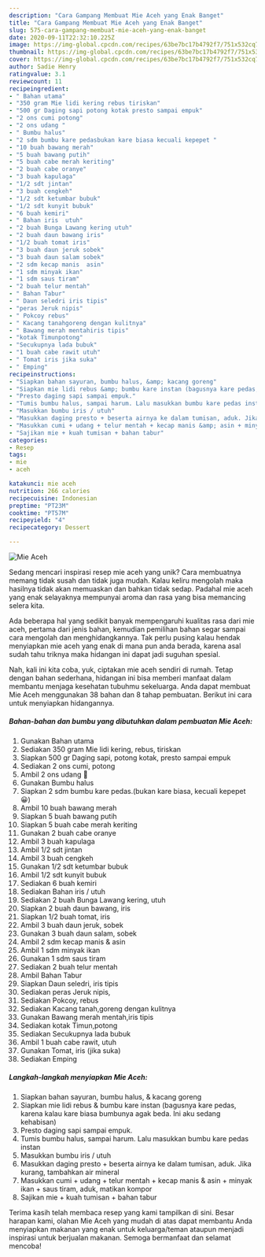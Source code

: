 ```yaml
---
description: "Cara Gampang Membuat Mie Aceh yang Enak Banget"
title: "Cara Gampang Membuat Mie Aceh yang Enak Banget"
slug: 575-cara-gampang-membuat-mie-aceh-yang-enak-banget
date: 2020-09-11T22:32:10.225Z
image: https://img-global.cpcdn.com/recipes/63be7bc17b4792f7/751x532cq70/mie-aceh-foto-resep-utama.jpg
thumbnail: https://img-global.cpcdn.com/recipes/63be7bc17b4792f7/751x532cq70/mie-aceh-foto-resep-utama.jpg
cover: https://img-global.cpcdn.com/recipes/63be7bc17b4792f7/751x532cq70/mie-aceh-foto-resep-utama.jpg
author: Sadie Henry
ratingvalue: 3.1
reviewcount: 11
recipeingredient:
- " Bahan utama"
- "350 gram Mie lidi kering rebus tiriskan"
- "500 gr Daging sapi potong kotak presto sampai empuk"
- "2 ons cumi potong"
- "2 ons udang "
- " Bumbu halus"
- "2 sdm bumbu kare pedasbukan kare biasa kecuali kepepet "
- "10 buah bawang merah"
- "5 buah bawang putih"
- "5 buah cabe merah keriting"
- "2 buah cabe oranye"
- "3 buah kapulaga"
- "1/2 sdt jintan"
- "3 buah cengkeh"
- "1/2 sdt ketumbar bubuk"
- "1/2 sdt kunyit bubuk"
- "6 buah kemiri"
- " Bahan iris  utuh"
- "2 buah Bunga Lawang kering utuh"
- "2 buah daun bawang iris"
- "1/2 buah tomat iris"
- "3 buah daun jeruk sobek"
- "3 buah daun salam sobek"
- "2 sdm kecap manis  asin"
- "1 sdm minyak ikan"
- "1 sdm saus tiram"
- "2 buah telur mentah"
- " Bahan Tabur"
- " Daun seledri iris tipis"
- "peras Jeruk nipis"
- " Pokcoy rebus"
- " Kacang tanahgoreng dengan kulitnya"
- " Bawang merah mentahiris tipis"
- "kotak Timunpotong"
- "Secukupnya lada bubuk"
- "1 buah cabe rawit utuh"
- " Tomat iris jika suka"
- " Emping"
recipeinstructions:
- "Siapkan bahan sayuran, bumbu halus, &amp; kacang goreng"
- "Siapkan mie lidi rebus &amp; bumbu kare instan (bagusnya kare pedas, karena kalau kare biasa bumbunya agak beda. Ini aku sedang kehabisan)"
- "Presto daging sapi sampai empuk."
- "Tumis bumbu halus, sampai harum. Lalu masukkan bumbu kare pedas instan"
- "Masukkan bumbu iris / utuh"
- "Masukkan daging presto + beserta airnya ke dalam tumisan, aduk. Jika kurang, tambahkan air mineral"
- "Masukkan cumi + udang + telur mentah + kecap manis &amp; asin + minyak ikan + saus tiram, aduk, matikan kompor"
- "Sajikan mie + kuah tumisan + bahan tabur"
categories:
- Resep
tags:
- mie
- aceh

katakunci: mie aceh 
nutrition: 266 calories
recipecuisine: Indonesian
preptime: "PT23M"
cooktime: "PT57M"
recipeyield: "4"
recipecategory: Dessert

---
```



![Mie Aceh](https://img-global.cpcdn.com/recipes/63be7bc17b4792f7/751x532cq70/mie-aceh-foto-resep-utama.jpg)

Sedang mencari inspirasi resep mie aceh yang unik? Cara membuatnya memang tidak susah dan tidak juga mudah. Kalau keliru mengolah maka hasilnya tidak akan memuaskan dan bahkan tidak sedap. Padahal mie aceh yang enak selayaknya mempunyai aroma dan rasa yang bisa memancing selera kita.



Ada beberapa hal yang sedikit banyak mempengaruhi kualitas rasa dari mie aceh, pertama dari jenis bahan, kemudian pemilihan bahan segar sampai cara mengolah dan menghidangkannya. Tak perlu pusing kalau hendak menyiapkan mie aceh yang enak di mana pun anda berada, karena asal sudah tahu triknya maka hidangan ini dapat jadi suguhan spesial.


Nah, kali ini kita coba, yuk, ciptakan mie aceh sendiri di rumah. Tetap dengan bahan sederhana, hidangan ini bisa memberi manfaat dalam membantu menjaga kesehatan tubuhmu sekeluarga. Anda dapat membuat Mie Aceh menggunakan 38 bahan dan 8 tahap pembuatan. Berikut ini cara untuk menyiapkan hidangannya.

<!--inarticleads1-->

##### Bahan-bahan dan bumbu yang dibutuhkan dalam pembuatan Mie Aceh:

1. Gunakan  Bahan utama
1. Sediakan 350 gram Mie lidi kering, rebus, tiriskan
1. Siapkan 500 gr Daging sapi, potong kotak, presto sampai empuk
1. Sediakan 2 ons cumi, potong
1. Ambil 2 ons udang 🍤
1. Gunakan  Bumbu halus
1. Siapkan 2 sdm bumbu kare pedas.(bukan kare biasa, kecuali kepepet 😀)
1. Ambil 10 buah bawang merah
1. Siapkan 5 buah bawang putih
1. Siapkan 5 buah cabe merah keriting
1. Gunakan 2 buah cabe oranye
1. Ambil 3 buah kapulaga
1. Ambil 1/2 sdt jintan
1. Ambil 3 buah cengkeh
1. Gunakan 1/2 sdt ketumbar bubuk
1. Ambil 1/2 sdt kunyit bubuk
1. Sediakan 6 buah kemiri
1. Sediakan  Bahan iris / utuh
1. Sediakan 2 buah Bunga Lawang kering, utuh
1. Siapkan 2 buah daun bawang, iris
1. Siapkan 1/2 buah tomat, iris
1. Ambil 3 buah daun jeruk, sobek
1. Gunakan 3 buah daun salam, sobek
1. Ambil 2 sdm kecap manis &amp; asin
1. Ambil 1 sdm minyak ikan
1. Gunakan 1 sdm saus tiram
1. Sediakan 2 buah telur mentah
1. Ambil  Bahan Tabur
1. Siapkan  Daun seledri, iris tipis
1. Sediakan peras Jeruk nipis,
1. Sediakan  Pokcoy, rebus
1. Sediakan  Kacang tanah,goreng dengan kulitnya
1. Gunakan  Bawang merah mentah,iris tipis
1. Sediakan kotak Timun,potong
1. Sediakan Secukupnya lada bubuk
1. Ambil 1 buah cabe rawit, utuh
1. Gunakan  Tomat, iris (jika suka)
1. Sediakan  Emping




<!--inarticleads2-->

##### Langkah-langkah menyiapkan Mie Aceh:

1. Siapkan bahan sayuran, bumbu halus, &amp; kacang goreng
1. Siapkan mie lidi rebus &amp; bumbu kare instan (bagusnya kare pedas, karena kalau kare biasa bumbunya agak beda. Ini aku sedang kehabisan)
1. Presto daging sapi sampai empuk.
1. Tumis bumbu halus, sampai harum. Lalu masukkan bumbu kare pedas instan
1. Masukkan bumbu iris / utuh
1. Masukkan daging presto + beserta airnya ke dalam tumisan, aduk. Jika kurang, tambahkan air mineral
1. Masukkan cumi + udang + telur mentah + kecap manis &amp; asin + minyak ikan + saus tiram, aduk, matikan kompor
1. Sajikan mie + kuah tumisan + bahan tabur




Terima kasih telah membaca resep yang kami tampilkan di sini. Besar harapan kami, olahan Mie Aceh yang mudah di atas dapat membantu Anda menyiapkan makanan yang enak untuk keluarga/teman ataupun menjadi inspirasi untuk berjualan makanan. Semoga bermanfaat dan selamat mencoba!

